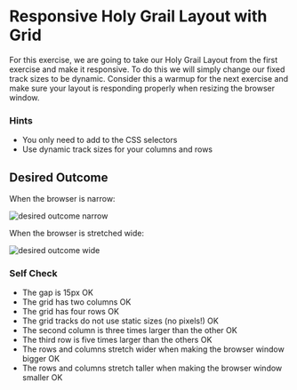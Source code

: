 # Responsive Holy Grail Layout with Grid

For this exercise, we are going to take our Holy Grail Layout from the first exercise and make it responsive. To do this we will simply change our fixed track sizes to be dynamic. Consider this a warmup for the next exercise and make sure your layout is responding properly when resizing the browser window.

### Hints
- You only need to add to the CSS selectors
- Use dynamic track sizes for your columns and rows

## Desired Outcome

When the browser is narrow:

![desired outcome narrow](./desired-outcome-narrow.png)

When the browser is stretched wide:

![desired outcome wide](./desired-outcome-wide.png)

### Self Check
- The gap is 15px OK
- The grid has two columns OK
- The grid has four rows OK
- The grid tracks do not use static sizes (no pixels!) OK
- The second column is three times larger than the other OK 
- The third row is five times larger than the others OK
- The rows and columns stretch wider when making the browser window bigger OK
- The rows and columns stretch taller when making the browser window smaller OK
